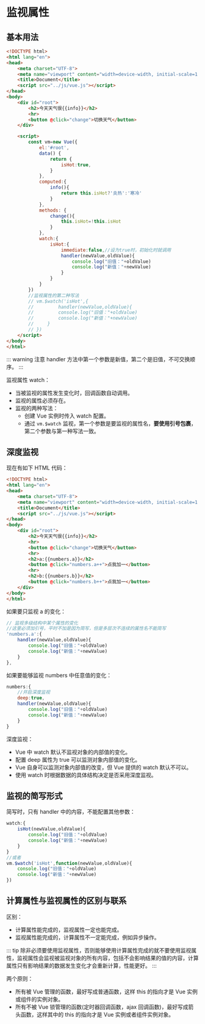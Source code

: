 # 监视属性

## 基本用法

```html
<!DOCTYPE html>
<html lang="en">
<head>
    <meta charset="UTF-8">
    <meta name="viewport" content="width=device-width, initial-scale=1.0">
    <title>Document</title>
    <script src="../js/vue.js"></script>
</head>
<body>
    <div id="root">
        <h2>今天天气很{{info}}</h2>
        <hr>
        <button @click="change">切换天气</button>
    </div>

    <script>
        const vm=new Vue({
            el:'#root',
            data() {
                return {
                    isHot:true,
                }
            },
            computed:{
                info(){
                    return this.isHot?'炎热':'寒冷'
                }
            },
            methods: {
                change(){
                    this.isHot=!this.isHot
                }
            },
            watch:{
                isHot:{
                    immediate:false,//设为true时，初始化时就调用
                    handler(newValue,oldValue){
                        console.log("旧值："+oldValue)
                        console.log("新值："+newValue)
                    }
                }
            }
        })
        //监视属性的第二种写法
        // vm.$watch('isHot',{
        //         handler(newValue,oldValue){
        //         console.log("旧值："+oldValue)
        //         console.log("新值："+newValue)
        //     }
        // })
    </script>
</body>
</html>
```

::: warning 注意
handler 方法中第一个参数是新值，第二个是旧值，不可交换顺序。
:::

监视属性 watch：

- 当被监视的属性发生变化时，回调函数自动调用。
- 监视的属性必须存在。
- 监视的两种写法：
    - 创建 Vue 实例时传入 watch 配置。
    - 通过 `vm.$watch` 监视，第一个参数是要监视的属性名，**要使用引号包裹**，第二个参数与第一种写法一致。

## 深度监视

现在有如下 HTML 代码：

```html
<!DOCTYPE html>
<html lang="en">
<head>
    <meta charset="UTF-8">
    <meta name="viewport" content="width=device-width, initial-scale=1.0">
    <title>Document</title>
    <script src="../js/vue.js"></script>
</head>
<body>
    <div id="root">
        <h2>今天天气很{{info}}</h2>
        <hr>
        <button @click="change">切换天气</button>
        <hr>
        <h2>a:{{numbers.a}}</h2>
        <button @click="numbers.a++">点我加一</button>
        <hr>
        <h2>b:{{numbers.b}}</h2>
        <button @click="numbers.b++">点我加一</button>
    </div>
</body>
</html>
```

如果要只监视 a 的变化：

```javascript
// 监视多级结构中某个属性的变化
//这里必须加引号，平时不加是因为简写，但是多层次不连续的属性名不能简写
'numbers.a':{
    handler(newValue,oldValue){
        console.log("旧值："+oldValue)
        console.log("新值："+newValue)
    }
},
```

如果要能够监视 numbers 中任意值的变化：

```js
numbers:{
    //开启深度监视
    deep:true,
    handler(newValue,oldValue){
        console.log("旧值："+oldValue)
        console.log("新值："+newValue)
    }
}
```

深度监视：

- Vue 中 watch 默认不监视对象的内部值的变化。
- 配置 deep 属性为 true 可以监测对象内部值的变化。
- Vue 自身可以监测对象内部值的改变，但 Vue 提供的 watch 默认不可以。
- 使用 watch 时根据数据的具体结构决定是否采用深度监视。

## 监视的简写形式

简写时，只有 handler 中的内容，不能配置其他参数：

```javascript
watch:{
    isHot(newValue,oldValue){
        console.log("旧值："+oldValue)
        console.log("新值："+newValue)
    }
}
//或者
vm.$watch('isHot',function(newValue,oldValue){
    console.log("旧值："+oldValue)
    console.log("新值："+newValue)
})
```

## 计算属性与监视属性的区别与联系

区别：

- 计算属性能完成的，监视属性一定也能完成。
- 监视属性能完成的，计算属性不一定能完成，例如异步操作。

::: tip
除非必须要使用监视属性，否则能够使用计算属性完成的就不要使用监视属性，监视属性会监视被监视对象的所有内容，包括不会影响结果的值的内容，计算属性只有影响结果的数据发生变化才会重新计算，性能更好。
:::

两个原则：

- 所有被 Vue 管理的函数，最好写成普通函数，这样 this 的指向才是 Vue 实例或组件的实例对象。
- 所有不被 Vue 锁管理的函数(定时器回调函数，ajax 回调函数)，最好写成箭头函数，这样其中的 this 的指向才是 Vue 实例或者组件实例对象。
